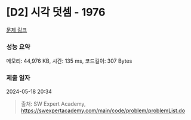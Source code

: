# [D2] 시각 덧셈 - 1976 

[문제 링크](https://swexpertacademy.com/main/code/problem/problemDetail.do?contestProbId=AV5PttaaAZIDFAUq) 

### 성능 요약

메모리: 44,976 KB, 시간: 135 ms, 코드길이: 307 Bytes

### 제출 일자

2024-05-18 20:34



> 출처: SW Expert Academy, https://swexpertacademy.com/main/code/problem/problemList.do
